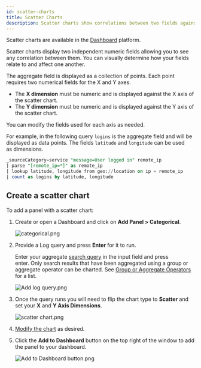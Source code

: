 ```yaml
---
id: scatter-charts
title: Scatter Charts
description: Scatter charts show correlations between two fields against specific data.
---
```


Scatter charts are available in the [Dashboard](../about.md) platform.

Scatter charts display two independent numeric fields allowing you to see any correlation between them. You can visually determine how your fields relate to and affect one another.

The aggregate field is displayed as a collection of points. Each point requires two numerical fields for the X and Y axes.

* The **X dimension** must be numeric and is displayed against the X axis of the scatter chart.
* The **Y dimension** must be numeric and is displayed against the Y axis of the scatter chart.

You can modify the fields used for each axis as needed.

For example, in the following query `logins` is the aggregate field and will be displayed as data points. The fields `latitude` and `longitude` can be used as dimensions.

```sql
_sourceCategory=service "message=User logged in" remote_ip
| parse "[remote_ip=*]" as remote_ip
| lookup latitude, longitude from geo://location on ip = remote_ip
| count as logins by latitude, longitude
```

## Create a scatter chart

To add a panel with a scatter chart:

1. Create or open a Dashboard and click on **Add Panel >
    Categorical**.  

    ![categorical.png](/img/dashboards-new/panels/scatter-charts/categorical.png)

1. Provide a Log query and press **Enter** for it to run.

    Enter your aggregate [search query](/docs/search/search-query-language/group-aggregate-operators) in the input field and press enter. Only search results that have been aggregated using a group or aggregate operator can be charted. See [Group or Aggregate
    Operators](/docs/search/search-query-language/group-aggregate-operators) for a list.

    ![Add log query.png](/img/dashboards-new/create-dashboard-new/Add-log-query.png)

1. Once the query runs you will need to flip the chart type to **Scatter** and set your **X** and **Y Axis Dimensions**.  

    ![scatter chart.png](/img/dashboards-new/panels/scatter-charts/scatter-chart.png)

1. [Modify the chart](./modify-chart.md) as desired.

1. Click the **Add to Dashboard** button on the top right of the window to add the panel to your dashboard.  

    ![Add to Dashboard button.png](/img/dashboards-new/create-dashboard-new/Add-to-Dashboard-button.png)
 
